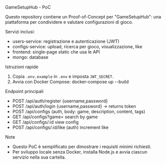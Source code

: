GameSetupHub - PoC

Questo repository contiene un Proof-of-Concept per "GameSetupHub": una piattaforma per condividere e valutare configurazioni di gioco.

Servizi inclusi:
- users-service: registrazione e autenticazione (JWT)
- configs-service: upload, ricerca per gioco, visualizzazione, like
- frontend: single-page static che usa le API
- mongo: database

Istruzioni rapide
1. Copia `.env.example` in `.env` e imposta `JWT_SECRET`.
2. Avvia con Docker Compose:
   docker-compose up --build

Endpoint principali
- POST /api/auth/register  {username,password}
- POST /api/auth/login     {username,password} -> returns token
- POST /api/configs        (auth, body: game, description, content, tags)
- GET  /api/configs?game=  search by game
- GET  /api/configs/:id    view config
- POST /api/configs/:id/like  (auth) increment like

Note
- Questo PoC è semplificato per dimostrare i requisiti minimi richiesti.
- Per sviluppo locale senza Docker, installa Node.js e avvia ciascun servizio nella sua cartella.
